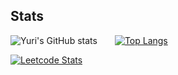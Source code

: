 
## Stats

![Yuri's GitHub stats](https://github-readme-stats.vercel.app/api?username=lee-code712&show_icons=true&theme=default)  [![Top Langs](https://github-readme-stats.vercel.app/api/top-langs/?username=lee-code712&layout=compact&hide=css,scss)](https://github.com/lee-code712/github-readme-stats)

[![Leetcode Stats](https://leetcard.jacoblin.cool/yuri08?ext=heatmap)](https://leetcode.com/yuri08)
